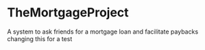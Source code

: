 # TheMortgageProject
A system to ask friends for a mortgage loan and facilitate paybacks
changing this for a test